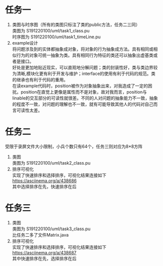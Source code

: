 # 任务一
1. 类图与时序图（所有的类图只标注了类的public方法，任务二三同）  
    类图为 S191220100/uml/task1_class.pu  
    时序图为 S191220100/uml/task1_timeLine.pu  
2. example设计  
    将问题涉及到的实体都抽象成对象，将对象的行为抽象成方法。具有相同或相似行为的对象可统一抽象为类。具有相同行为特征的类还可以抽象出虚基类或者是接口。  
    好处是更加地贴近现实，可以直观地分解问题；类的封装性好，类与类边界较为清晰,模块化更有利于开发与维护；interface的使用有利于代码的规范。类的继承也有利于代码的重用。  
    在读example代码时，position被作为对象抽象出来，对我造成了一定的困扰。position在直觉上更像是属性而不是对象，故对我而言，position与linable的交互部分的可读性就很差。不同的人对问题的抽象能力不一致，抽象的程度不一致，对问题的理解也不一致，就有可能导致其他人的代码对自己而言可读性太差。
# 任务二
受限于录屏文件大小限制，小兵个数只有64个，任务三则对应为8*8方阵
1. 类图  
    类图为 S191220100/uml/task2_class.pu
2. 排序可视化  
    实现了快速排序和选择排序，可视化结果连接如下  
    <https://asciinema.org/a/438686>  
    其中选择排序在先，快速排序在后
# 任务三
1. 类图  
    类图为 S191220100/uml/task3_class.pu  
    比任务二多了文件Matrix.java
2. 排序可视化  
    实现了快速排序和选择排序，可视化结果连接如下  
    <https://asciinema.org/a/438687>  
    其中快速排序在先，选择排序在后